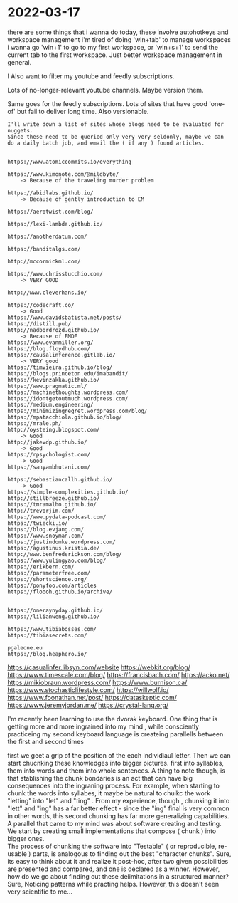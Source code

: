 # 2022-03-17



there are some things that i wanna do today,
these involve autohotkeys and workspace management
i'm tired of doing 'win+tab' to manage workspaces
i wanna go 'win+1' to go to my first workspace, 
or 'win+s+1' to send the current tab to the first workspace.
Just better workspace management in general.


I Also want to filter my youtube and feedly subscriptions.

Lots of no-longer-relevant youtube channels. Maybe version them.

Same goes for the feedly subscriptions. Lots of sites that have good 'one-of' but fail to deliver long time.  Also versionable.

    I'll write down a list of sites whose blogs need to be evaluated for nuggets.
    Since these need to be queried only very very seldonly, maybe we can do a daily batch job, and email the ( if any ) found articles.


    https://www.atomiccommits.io/everything

    https://www.kimonote.com/@mildbyte/
        -> Because of the traveling murder problem

    https://abidlabs.github.io/
        -> Because of gently introduction to EM
    
    https://aerotwist.com/blog/
    
    https://lexi-lambda.github.io/

    https://anotherdatum.com/

    https://banditalgs.com/

    http://mccormickml.com/

    https://www.chrisstucchio.com/
        -> VERY GOOD
    
    http://www.cleverhans.io/

    https://codecraft.co/
        -> Good
    https://www.davidsbatista.net/posts/
    https://distill.pub/
    http://nadbordrozd.github.io/
        -> Because of EMDE
    https://www.evanmiller.org/
    https://blog.floydhub.com/
    https://causalinference.gitlab.io/
        -> VERY good
    https://timvieira.github.io/blog/
    https://blogs.princeton.edu/imabandit/
    https://kevinzakka.github.io/
    https://www.pragmatic.ml/
    https://machinethoughts.wordpress.com/
    https://idontgetoutmuch.wordpress.com/
    https://medium.engineering/
    https://minimizingregret.wordpress.com/blog/
    https://mpatacchiola.github.io/blog/
    https://mrale.ph/
    http://oysteing.blogspot.com/
        -> Good
    http://jakevdp.github.io/
        -> Good
    https://rpsychologist.com/
        -> Good
    https://sanyambhutani.com/

    https://sebastiancallh.github.io/
        -> Good
    https://simple-complexities.github.io/
    http://stillbreeze.github.io/
    https://tmramalho.github.io/
    http://trevorjim.com/
    https://www.pydata-podcast.com/
    https://twiecki.io/
    https://blog.evjang.com/
    https://www.snoyman.com/
    https://justindomke.wordpress.com/
    https://agustinus.kristia.de/
    http://www.benfrederickson.com/blog/
    https://www.yulingyao.com/blog/
    https://erikbern.com/
    https://parameterfree.com/
    https://shortscience.org/
    https://ponyfoo.com/articles
    https://floooh.github.io/archive/


    https://oneraynyday.github.io/
    https://lilianweng.github.io/

    https://www.tibiabosses.com/
    https://tibiasecrets.com/

    pgaleone.eu
    https://blog.heaphero.io/


https://casualinfer.libsyn.com/website
https://webkit.org/blog/
https://www.timescale.com/blog/
https://francisbach.com/
https://acko.net/
https://mikiobraun.wordpress.com/
https://www.burnison.ca/
https://www.stochasticlifestyle.com/
https://willwolf.io/
https://www.foonathan.net/post/
https://dataskeptic.com/
https://www.jeremyjordan.me/
https://crystal-lang.org/



I'm recently been learning to use the dvorak keyboard. 
One thing that is getting more and more ingrained into my mind , while consciently practiceing my second keyboard language is createing parallells between the first and second times

first we geet a grip of the position of the each individiaul letter. 
Then we can start chucnking these knowledges into bigger pictures.
first into syllables, them into words and them into whole sentences. 
A thing to note though, is that stablishing the chunk bondaries is an act that can have big consequences into the ingraning process. 
For example, when starting to chunk the words into syllabes, it maybe be natural to chuikc the work "letting" into "let" and "ting" . From my experience, though , chunking it into "lett" and "ing" has a far better effect - since the "ing" final is very common in other words, this second chunking has far more generalizing capabilities. 
A parallel that came to my mind was about software creating and testing. 
We start by creating small implementations that compose ( chunk ) into bigger ones.   
The process of chunking the software into "Testable" ( or reproducible, re-usable ) parts, is analogous to finding out the best "character chunks".
Sure, its easy to think about it and realize it post-hoc, after two given possibilities are presented and compared, and one is declared as a winner. 
However, how do we go about finding out these delimitations in a structured manner? 
Sure, Noticing patterns while practing helps. However, this doesn't seen very scientific to me...



